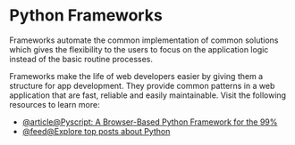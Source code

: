 # Python Frameworks

Frameworks automate the common implementation of common solutions which gives the flexibility to the users to focus on the application logic instead of the basic routine processes.

Frameworks make the life of web developers easier by giving them a structure for app development. They provide common patterns in a web application that are fast, reliable and easily maintainable.
Visit the following resources to learn more:

- [@article@Pyscript: A Browser-Based Python Framework for the 99%](https://thenewstack.io/pyscript-a-browser-based-python-framework/)
- [@feed@Explore top posts about Python](https://app.daily.dev/tags/python?ref=roadmapsh)
